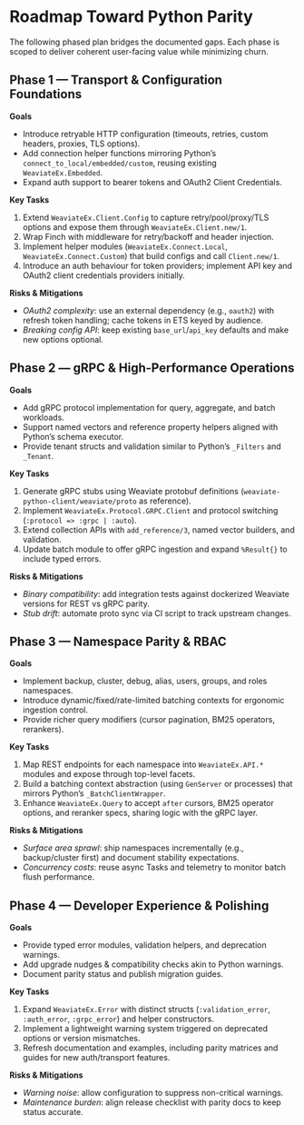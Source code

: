 # Roadmap Toward Python Parity

The following phased plan bridges the documented gaps. Each phase is scoped to deliver coherent user-facing value while minimizing churn.

## Phase 1 — Transport & Configuration Foundations

**Goals**

- Introduce retryable HTTP configuration (timeouts, retries, custom headers, proxies, TLS options).
- Add connection helper functions mirroring Python’s `connect_to_local/embedded/custom`, reusing existing `WeaviateEx.Embedded`.
- Expand auth support to bearer tokens and OAuth2 Client Credentials.

**Key Tasks**

1. Extend `WeaviateEx.Client.Config` to capture retry/pool/proxy/TLS options and expose them through `WeaviateEx.Client.new/1`.
2. Wrap Finch with middleware for retry/backoff and header injection.
3. Implement helper modules (`WeaviateEx.Connect.Local`, `WeaviateEx.Connect.Custom`) that build configs and call `Client.new/1`.
4. Introduce an auth behaviour for token providers; implement API key and OAuth2 client credentials providers initially.

**Risks & Mitigations**

- *OAuth2 complexity*: use an external dependency (e.g., `oauth2`) with refresh token handling; cache tokens in ETS keyed by audience.
- *Breaking config API*: keep existing `base_url`/`api_key` defaults and make new options optional.

## Phase 2 — gRPC & High-Performance Operations

**Goals**

- Add gRPC protocol implementation for query, aggregate, and batch workloads.
- Support named vectors and reference property helpers aligned with Python’s schema executor.
- Provide tenant structs and validation similar to Python’s `_Filters` and `_Tenant`.

**Key Tasks**

1. Generate gRPC stubs using Weaviate protobuf definitions (`weaviate-python-client/weaviate/proto` as reference).
2. Implement `WeaviateEx.Protocol.GRPC.Client` and protocol switching (`:protocol => :grpc | :auto`).
3. Extend collection APIs with `add_reference/3`, named vector builders, and validation.
4. Update batch module to offer gRPC ingestion and expand `%Result{}` to include typed errors.

**Risks & Mitigations**

- *Binary compatibility*: add integration tests against dockerized Weaviate versions for REST vs gRPC parity.
- *Stub drift*: automate proto sync via CI script to track upstream changes.

## Phase 3 — Namespace Parity & RBAC

**Goals**

- Implement backup, cluster, debug, alias, users, groups, and roles namespaces.
- Introduce dynamic/fixed/rate-limited batching contexts for ergonomic ingestion control.
- Provide richer query modifiers (cursor pagination, BM25 operators, rerankers).

**Key Tasks**

1. Map REST endpoints for each namespace into `WeaviateEx.API.*` modules and expose through top-level facets.
2. Build a batching context abstraction (using `GenServer` or processes) that mirrors Python’s `_BatchClientWrapper`.
3. Enhance `WeaviateEx.Query` to accept `after` cursors, BM25 operator options, and reranker specs, sharing logic with the gRPC layer.

**Risks & Mitigations**

- *Surface area sprawl*: ship namespaces incrementally (e.g., backup/cluster first) and document stability expectations.
- *Concurrency costs*: reuse async Tasks and telemetry to monitor batch flush performance.

## Phase 4 — Developer Experience & Polishing

**Goals**

- Provide typed error modules, validation helpers, and deprecation warnings.
- Add upgrade nudges & compatibility checks akin to Python warnings.
- Document parity status and publish migration guides.

**Key Tasks**

1. Expand `WeaviateEx.Error` with distinct structs (`:validation_error`, `:auth_error`, `:grpc_error`) and helper constructors.
2. Implement a lightweight warning system triggered on deprecated options or version mismatches.
3. Refresh documentation and examples, including parity matrices and guides for new auth/transport features.

**Risks & Mitigations**

- *Warning noise*: allow configuration to suppress non-critical warnings.
- *Maintenance burden*: align release checklist with parity docs to keep status accurate.
